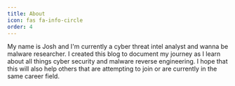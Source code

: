 ```yaml
---
title: About
icon: fas fa-info-circle
order: 4
---
```

My name is Josh and I'm currently a cyber threat intel analyst and wanna be malware researcher.  I created this blog to document my journey as I learn about all things cyber security and malware reverse engineering.  I hope that this will also help others that are attempting to join or are currently in the same career field.  
